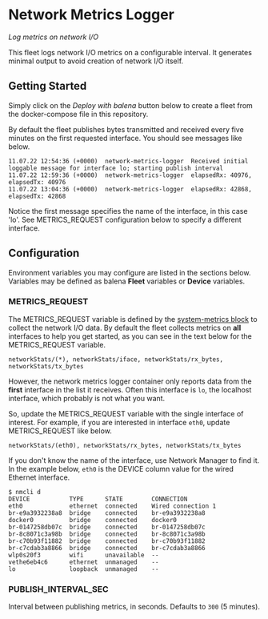 # Network Metrics Logger

*Log metrics on network I/O*

This fleet logs network I/O metrics on a configurable interval. It generates minimal output to avoid creation of network I/O itself.

## Getting Started

Simply click on the *Deploy with balena* button below to create a fleet from the docker-compose file in this repository.

<deploy-with-balena repourl="https://github.com/balena-io-examples/network-metrics-logger"></deploy-with-balena>

By default the fleet publishes bytes transmitted and received every five minutes on the first requested interface. You should see messages like below.

```
11.07.22 12:54:36 (+0000)  network-metrics-logger  Received initial loggable message for interface lo; starting publish interval
11.07.22 12:59:36 (+0000)  network-metrics-logger  elapsedRx: 40976, elapsedTx: 40976
11.07.22 13:04:36 (+0000)  network-metrics-logger  elapsedRx: 42868, elapsedTx: 42868
```
Notice the first message specifies the name of the interface, in this case 'lo'. See METRICS_REQUEST configuration below to specify a different interface.

## Configuration
Environment variables you may configure are listed in the sections below. Variables may be defined as balena **Fleet** variables or **Device** variables.

### METRICS_REQUEST

The METRICS_REQUEST variable is defined by the [system-metrics block](https://github.com/balena-io-examples/system-metrics) to collect the network I/O data. By default the fleet collects metrics on **all** interfaces to help you get started, as you can see in the text below for the METRICS_REQUEST variable.

```
networkStats/(*), networkStats/iface, networkStats/rx_bytes, networkStats/tx_bytes
```

However, the network metrics logger container only reports data from the **first** interface in the list it receives. Often this interface is `lo`, the localhost interface, which probably is not what you want.

So, update the METRICS_REQUEST variable with the single interface of interest. For example, if you are interested in interface `eth0`, update METRICS_REQUEST like below.

```
networkStats/(eth0), networkStats/rx_bytes, networkStats/tx_bytes
```

If you don't know the name of the interface, use Network Manager to find it. In the example below, `eth0` is the DEVICE column value for the wired Ethernet interface.

```
$ nmcli d
DEVICE           TYPE      STATE        CONNECTION
eth0             ethernet  connected    Wired connection 1
br-e9a3932238a8  bridge    connected    br-e9a3932238a8
docker0          bridge    connected    docker0
br-0147258db07c  bridge    connected    br-0147258db07c
br-8c8071c3a98b  bridge    connected    br-8c8071c3a98b
br-c70b93f11882  bridge    connected    br-c70b93f11882
br-c7cdab3a8866  bridge    connected    br-c7cdab3a8866
wlp0s20f3        wifi      unavailable  --
vethe6eb4c6      ethernet  unmanaged    --
lo               loopback  unmanaged    --
```

### PUBLISH_INTERVAL_SEC

Interval between publishing metrics, in seconds. Defaults to `300` (5 minutes).
